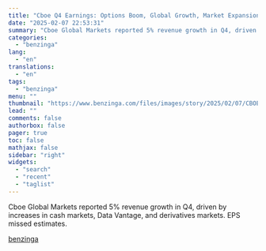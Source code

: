```yaml
---
title: "Cboe Q4 Earnings: Options Boom, Global Growth, Market Expansion Drive Gains"
date: "2025-02-07 22:53:31"
summary: "Cboe Global Markets reported 5% revenue growth in Q4, driven by increases in cash markets, Data Vantage, and derivatives markets. EPS missed estimates."
categories:
  - "benzinga"
lang:
  - "en"
translations:
  - "en"
tags:
  - "benzinga"
menu: ""
thumbnail: "https://www.benzinga.com/files/images/story/2025/02/07/CBOE-trading-floor-in-Chicago.jpeg"
lead: ""
comments: false
authorbox: false
pager: true
toc: false
mathjax: false
sidebar: "right"
widgets:
  - "search"
  - "recent"
  - "taglist"
---
```


Cboe Global Markets reported 5% revenue growth in Q4, driven by increases in cash markets, Data Vantage, and derivatives markets. EPS missed estimates.

[benzinga](https://www.benzinga.com/25/02/43561852/cboe-q4-earnings-growth-driven-by-strong-options-trading-and-global-equities-ceo-highlights-market-expansion)
